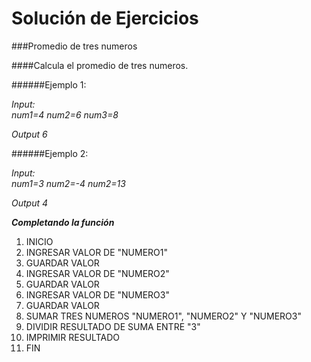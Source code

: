 Solución de Ejercicios
======================
###Promedio de tres numeros

####Calcula el promedio de tres numeros.

######Ejemplo 1:  

_Input:_  
_num1=4_
_num2=6_
_num3=8_


_Output_
_6_

######Ejemplo 2:

_Input:_  
_num1=3_
_num2=-4_
_num2=13_

_Output_
_4_

___Completando la función___


1. INICIO
2. INGRESAR VALOR DE "NUMERO1"
3. GUARDAR VALOR
4. INGRESAR VALOR DE "NUMERO2"
5. GUARDAR VALOR
6. INGRESAR VALOR DE "NUMERO3"
7. GUARDAR VALOR
8. SUMAR TRES NUMEROS "NUMERO1", "NUMERO2" Y "NUMERO3"
9. DIVIDIR RESULTADO DE SUMA ENTRE "3"
10. IMPRIMIR RESULTADO
11. FIN

